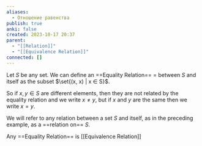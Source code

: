 ```yaml
---
aliases:
  - Отношение равенства
publish: true
anki: false
created: 2023-10-17 20:37
parent:
  - "[[Relation]]"
  - "[[Equivalence Relation]]"
connected: []
---
```

Let $S$ be any set. We can define an ==Equality Relation== $=$ between $S$ and itself as the subset $\set{(x, x) | x ∈ S}$.

So if $x, y ∈ S$ are different elements, then they are not related by the equality relation and we write $x  \neq y$, but if $x$ and $y$ are the same then we write $x = y$.

We will refer to any relation between a set $S$ and itself, as in the preceding example, as a ==relation on== $S$.

Any ==Equality Relation== is [[Equivalence Relation]]









